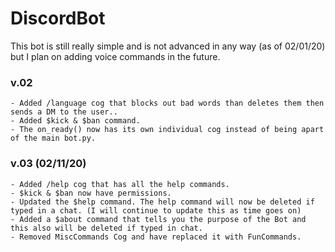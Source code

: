 # DiscordBot

This bot is still really simple and is not advanced in any way (as of 02/01/20) but I plan on adding voice commands in the future.

### v.02

```
- Added /language cog that blocks out bad words than deletes them then sends a DM to the user..
- Added $kick & $ban command.
- The on_ready() now has its own individual cog instead of being apart of the main bot.py.
```

### v.03 (02/11/20)
```
- Added /help cog that has all the help commands.
- $kick & $ban now have permissions.
- Updated the $help command. The help command will now be deleted if typed in a chat. (I will continue to update this as time goes on)
- Added a $about command that tells you the purpose of the Bot and this also will be deleted if typed in chat.
- Removed MiscCommands Cog and have replaced it with FunCommands.
```
